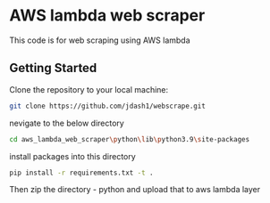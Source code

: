 # AWS lambda web scraper
This code is for web scraping using AWS lambda

## Getting Started
Clone the repository to your local machine:
```bash
git clone https://github.com/jdash1/webscrape.git
```
nevigate to the below directory
```bash
cd aws_lambda_web_scraper\python\lib\python3.9\site-packages
```
install packages into this directory
```bash
pip install -r requirements.txt -t .
```
Then zip the directory - python and upload that to aws lambda layer

